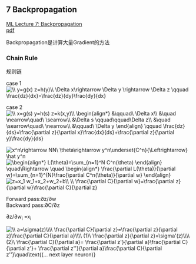 ## 7 Backpropagation
[ML Lecture 7: Backpropagation](https://www.youtube.com/watch?v=ibJpTrp5mcE&list=PLJV_el3uVTsPy9oCRY30oBPNLCo89yu49&index=12)  
[pdf](http://speech.ee.ntu.edu.tw/~tlkagk/courses/ML_2016/Lecture/BP.pdf)

Backpropagation是计算大量Gradient的方法

### Chain Rule
规则链

case 1
<img src="https://latex.codecogs.com/gif.latex?\bg_white&space;\\&space;y=g(x)&space;z=h(y)\\&space;\Delta&space;x\rightarrow&space;\Delta&space;y&space;\rightarrow&space;\Delta&space;z&space;\qquad&space;\frac{dz}{dx}=\frac{dz}{dy}\frac{dy}{dx}" title="\\ y=g(x) z=h(y)\\ \Delta x\rightarrow \Delta y \rightarrow \Delta z \qquad \frac{dz}{dx}=\frac{dz}{dy}\frac{dy}{dx}" />

case 2
<img src="https://latex.codecogs.com/gif.latex?\bg_white&space;\\&space;x=g(s)&space;y=h(s)&space;z=k(x,y)\\&space;\begin{align*}&space;&\qquad\&space;\Delta&space;x\\&space;&\quad&space;\nearrow\quad\&space;\searrow\\&space;&\Delta&space;s&space;\qquad\qquad\Delta&space;z\\&space;&\quad&space;\searrow\quad\&space;\nearrow\\&space;&\qquad\&space;\Delta&space;y&space;\end{align}&space;\qquad&space;\frac{dz}{ds}=\frac{\partial&space;z}{\partial&space;x}\frac{dx}{ds}&plus;\frac{\partial&space;z}{\partial&space;y}\frac{dy}{ds}" title="\\ x=g(s) y=h(s) z=k(x,y)\\ \begin{align*} &\qquad\ \Delta x\\ &\quad \nearrow\quad\ \searrow\\ &\Delta s \qquad\qquad\Delta z\\ &\quad \searrow\quad\ \nearrow\\ &\qquad\ \Delta y \end{align} \qquad \frac{dz}{ds}=\frac{\partial z}{\partial x}\frac{dx}{ds}+\frac{\partial z}{\partial y}\frac{dy}{ds}" />

<img src="https://latex.codecogs.com/gif.latex?\bg_white&space;x^n\rightarrow&space;NN\&space;\theta\rightarrow&space;y^n\underset{C^n}{\Leftrightarrow}&space;\hat&space;y^n" title="x^n\rightarrow NN\ \theta\rightarrow y^n\underset{C^n}{\Leftrightarrow} \hat y^n" />  
<img src="https://latex.codecogs.com/gif.latex?\bg_white&space;\begin{align*}&space;L(\theta)=\sum_{n=1}^N&space;C^n(\theta)&space;\end{align}&space;\quad\Rightarrow&space;\quad&space;\begin{align*}&space;\frac{\partial&space;L(\theta)}{\partial&space;w}=\sum_{n=1}^{N}\frac{\partial&space;C^n(\theta)}{\partial&space;w}&space;\end{align}" title="\begin{align*} L(\theta)=\sum_{n=1}^N C^n(\theta) \end{align} \quad\Rightarrow \quad \begin{align*} \frac{\partial L(\theta)}{\partial w}=\sum_{n=1}^{N}\frac{\partial C^n(\theta)}{\partial w} \end{align}" />  
<img src="https://latex.codecogs.com/gif.latex?\bg_white&space;z=x_1&space;w_1&plus;x_2&plus;w_2&plus;b\\&space;\\&space;\frac{\partial&space;C}{\partial&space;w}=\frac{\partial&space;z}{\partial&space;w}\frac{\partial&space;C}{\partial&space;z}" title="z=x_1 w_1+x_2+w_2+b\\ \\ \frac{\partial C}{\partial w}=\frac{\partial z}{\partial w}\frac{\partial C}{\partial z}" />

Forward pass:&part;z/&part;w  
Backward pass:&part;C/&part;z 

&part;z/&part;w<sub>i</sub> =x<sub>i</sub>  

<img src="https://latex.codecogs.com/gif.latex?\bg_white&space;\\&space;a=\sigma(z)\\\\&space;\frac{\partial&space;C}{\partial&space;z}=\frac{\partial&space;z}{\partial&space;z}\frac{\partial&space;C}{\partial&space;a}\\\\&space;(1)\&space;\frac{\partial&space;z}{\partial&space;z}=\sigma'(z)\\\\&space;(2)\&space;\frac{\partial&space;C}{\partial&space;a}=&space;\frac{\partial&space;z'}{\partial&space;a}\frac{\partial&space;C}{\partial&space;z'}&plus;&space;\frac{\partial&space;z''}{\partial&space;a}\frac{\partial&space;C}{\partial&space;z''}\quad\text{(...&space;next&space;layer&space;neuron)}" title="\\ a=\sigma(z)\\\\ \frac{\partial C}{\partial z}=\frac{\partial z}{\partial z}\frac{\partial C}{\partial a}\\\\ (1)\ \frac{\partial z}{\partial z}=\sigma'(z)\\\\ (2)\ \frac{\partial C}{\partial a}= \frac{\partial z'}{\partial a}\frac{\partial C}{\partial z'}+ \frac{\partial z''}{\partial a}\frac{\partial C}{\partial z''}\quad\text{(... next layer neuron)}" />